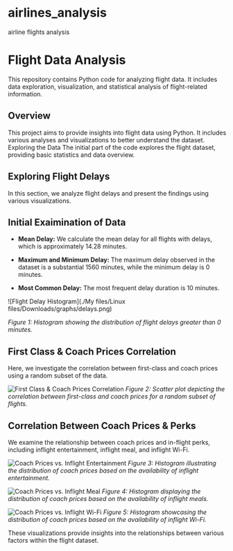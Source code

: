 # airlines_analysis
airline flights analysis
# Flight Data Analysis

This repository contains Python code for analyzing flight data. It includes data exploration, visualization, and statistical analysis of flight-related information.

## Overview

This project aims to provide insights into flight data using Python. It includes various analyses and visualizations to better understand the dataset.
Exploring the Data
The initial part of the code explores the flight dataset, providing basic statistics and data overview.

## Exploring Flight Delays

In this section, we analyze flight delays and present the findings using various visualizations.
## Initial Exaimination of Data

- **Mean Delay:** We calculate the mean delay for all flights with delays, which is approximately 14.28 minutes.

- **Maximum and Minimum Delay:** The maximum delay observed in the dataset is a substantial 1560 minutes, while the minimum delay is 0 minutes.

- **Most Common Delay:** The most frequent delay duration is 10 minutes.

![Flight Delay Histogram](./My files/Linux files/Downloads/graphs/delays.png)

*Figure 1: Histogram showing the distribution of flight delays greater than 0 minutes.*

## First Class & Coach Prices Correlation

Here, we investigate the correlation between first-class and coach prices using a random subset of the data.

![First Class & Coach Prices Correlation](path/to/firstclass_coach_prices_correlation.png)
*Figure 2: Scatter plot depicting the correlation between first-class and coach prices for a random subset of flights.*

## Correlation Between Coach Prices & Perks

We examine the relationship between coach prices and in-flight perks, including inflight entertainment, inflight meal, and inflight Wi-Fi.

![Coach Prices vs. Inflight Entertainment](path/to/coach_prices_inflight_entertainment.png)
*Figure 3: Histogram illustrating the distribution of coach prices based on the availability of inflight entertainment.*

![Coach Prices vs. Inflight Meal](path/to/coach_prices_inflight_meal.png)
*Figure 4: Histogram displaying the distribution of coach prices based on the availability of inflight meals.*

![Coach Prices vs. Inflight Wi-Fi](path/to/coach_prices_inflight_wifi.png)
*Figure 5: Histogram showcasing the distribution of coach prices based on the availability of inflight Wi-Fi.*

These visualizations provide insights into the relationships between various factors within the flight dataset.
